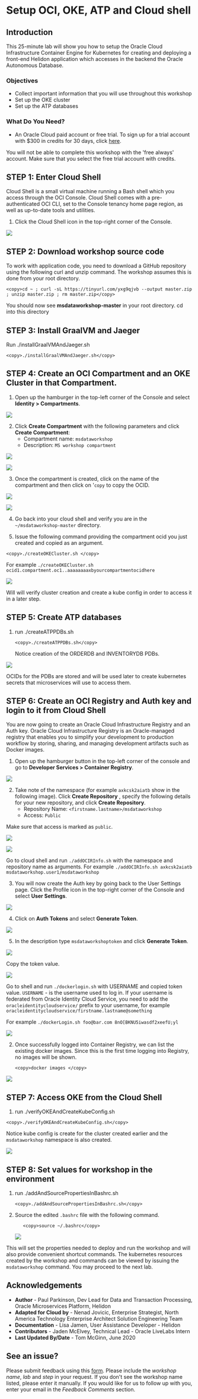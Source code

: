 # Setup OCI, OKE, ATP and Cloud shell
## Introduction

This 25-minute lab will show you how to setup the Oracle Cloud Infrastructure Container Engine for Kubernetes for creating and deploying a front-end Helidon application which accesses in the backend the Oracle Autonomous Database.

### Objectives

* Collect important information that you will use throughout this workshop
* Set up the OKE cluster
* Set up the ATP databases

### What Do You Need?

* An Oracle Cloud paid account or free trial. To sign up for a trial account with $300 in credits for 30 days, click [here](http://oracle.com/cloud/free).

 You will not be able to complete this workshop with the 'free always' account. Make sure that you select the free trial account with credits.

## **STEP 1**: Enter Cloud Shell

Cloud Shell is a small virtual machine running a Bash shell which you access through the OCI Console. Cloud Shell comes with a pre-authenticated OCI CLI, set to the Console tenancy home page region, as well as up-to-date tools and utilities.

1.	Click the Cloud Shell icon in the top-right corner of the Console.

  ![](images/7-open-cloud-shell.png " ")

## **STEP 2**: Download workshop source code
To work with application code, you need to download a GitHub repository using
    the following curl and unzip command. The workshop assumes this is done from your root directory.

  ```
 <copy>cd ~ ; curl -sL https://tinyurl.com/yxg9qjvb --output master.zip ; unzip master.zip ; rm master.zip</copy>
  ```

  You should now see **msdataworkshop-master** in your root directory.
  cd into this directory
  
## **STEP 3**: Install GraalVM and Jaeger
Run ./installGraalVMAndJaeger.sh

  ```
 <copy>./installGraalVMAndJaeger.sh</copy>
  ```

## **STEP 4**: Create an OCI Compartment and an OKE Cluster in that Compartment.

1. Open up the hamburger in the top-left corner of the Console and select **Identity > Compartments**.

  ![](images/15-identity-compartments.png " ")

2. Click **Create Compartment** with the following parameters and click **Create Compartment**:
    - Compartment name: `msdataworkshop`
    - Description: `MS workshop compartment`

  ![](images/16-create-compartment.png " ")

  ![](images/17-create-compartment2.png " ")

3. Once the compartment is created, click on the name of the compartment and then click on '`copy` to copy the OCID.

  ![](images/19-compartment-name-ocid.png " ")

  ![](images/20-compartment-ocid.png " ")

4. Go back into your cloud shell and verify you are in the `~/msdataworkshop-master` directory.

5. Issue the following command providing the compartment ocid you just created and copied as an argument.

  ```
 <copy>./createOKECluster.sh </copy>
  ```
  
  For example `./createOKECluster.sh ocid1.compartment.oc1..aaaaaaaaxbyourcompartmentocidhere`

  ![](images/createOKEOutput.png " ")
  
  Will will verify cluster creation and create a kube config in order to access it in a later step.
  
## **STEP 5**: Create ATP databases

1. run ./createATPPDBs.sh
   
    ```
    <copy>./createATPPDBs.sh</copy>
     ```
     
   Notice creation of the ORDERDB and INVENTORYDB PDBs.
    
  ![](images/createATPPDBoutput.png " ")
  
   OCIDs for the PDBs are stored and will be used later to create kubernetes secrets that microservices will use to access them.


## **STEP 6**: Create an OCI Registry and Auth key and login to it from Cloud Shell
You are now going to create an Oracle Cloud Infrastructure Registry and an Auth key. Oracle Cloud Infrastructure Registry is an Oracle-managed registry that enables you to simplify your development to production workflow by storing, sharing, and managing development artifacts such as Docker images.

1. Open up the hamburger button in the top-left corner of the console and go to **Developer Services > Container Registry**.

  ![](images/21-dev-services-registry.png " ")

2. Take note of the namespace (for example `axkcsk2aiatb` show in the following image).  Click **Create Repository** , specify the following details for your new repository, and click **Create Repository**.
    - Repository Name: `<firstname.lastname>/msdataworkshop`
	- Access: `Public`

  Make sure that access is marked as `public`.  

  ![](images/22-create-repo.png " ")

  ![](images/22-create-repo2.png " ")
  
  Go to cloud shell and run `./addOCIRInfo.sh` with the namespace and repository name as arguments.
  For example `./addOCIRInfo.sh axkcsk2aiatb msdataworkshop.user1/msdataworkshop`

3. You will now create the Auth key by going back to the User Settings page. Click the Profile icon in the top-right corner of the Console and select **User Settings**.

  ![](images/23-user-settings.png " ")

4. Click on **Auth Tokens** and select **Generate Token**.

  ![](images/24-gen-auth-token.png " ")

5. In the description type `msdataworkshoptoken` and click **Generate Token**. 

  ![](images/25-gen-auth-token2.png " ")
  
  Copy the token value.

  ![](images/26-save-auth-token.png " ")

  Go to shell and run `./dockerlogin.sh` with USERNAME and copied token value.
  `USERNAME` - is the username used to log in. If your username is federated from Oracle Identity Cloud Service, you need to add the `oracleidentitycloudservice/` prefix to your username, for example `oracleidentitycloudservice/firstname.lastname@something`

  For example `./dockerLogin.sh foo@bar.com 8nO[BKNU5iwasdf2xeefU;yl`

  ![](images/1bcf17e7001e44e1e7e583e61618acbf.png " ")

2.  Once successfully logged into Container Registry, we can list the existing docker images. Since this is the first time logging into Registry, no images will be shown.

    ```
    <copy>docker images </copy>
    ```

  ![](images/cc56aa2828d6fef2006610c5df4675bb.png " ")


## **STEP 7**: Access OKE from the Cloud Shell

1. run ./verifyOKEAndCreateKubeConfig.sh

 ```
 <copy>./verifyOKEAndCreateKubeConfig.sh</copy>
  ```
  
Notice kube config is create for the cluster created earlier and the `msdataworkshop` namespace is also created.


  ![](images/verifyOKEOutput.png " ")
  


## **STEP 8**: Set values for workshop in the environment

1. run ./addAndSourcePropertiesInBashrc.sh

   ```
   <copy>./addAndSourcePropertiesInBashrc.sh</copy>
   ```
  
2. Source the edited `.bashrc` file with the following command.
      
   ```
      <copy>source ~/.bashrc</copy>
   ```
      ![](images/185c88da326994bb858a01f37d7fb3e0.png " ")

  This will set the properties needed to deploy and run the workshop and will also provide convenient shortcut commands.
    The kubernetes resources created by the workshop and commands can be viewed by issuing the `msdataworkshop` command.
You may proceed to the next lab.

## Acknowledgements

* **Author** - Paul Parkinson, Dev Lead for Data and Transaction Processing, Oracle Microservices Platform, Helidon
* **Adapted for Cloud by** - Nenad Jovicic, Enterprise Strategist, North America Technology Enterprise Architect Solution Engineering Team
* **Documentation** - Lisa Jamen, User Assistance Developer - Helidon
* **Contributors** - Jaden McElvey, Technical Lead - Oracle LiveLabs Intern
* **Last Updated By/Date** - Tom McGinn, June 2020


## See an issue?
Please submit feedback using this [form](https://apexapps.oracle.com/pls/apex/f?p=133:1:::::P1_FEEDBACK:1). Please include the *workshop name*, *lab* and *step* in your request.  If you don't see the workshop name listed, please enter it manually. If you would like for us to follow up with you, enter your email in the *Feedback Comments* section.
